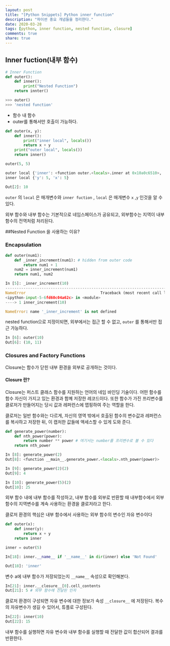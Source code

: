 ```yaml
---
layout: post
title: "[Python Snippets] Python inner function"
description: "파이썬 중요 개념들을 정리한다."
date: 2020-03-28
tags: [python, inner function, nested function, closure]
comments: true
share: true
---
```


## Inner fuction(내부 함수)

```python
# Inner Function
def outer():
    def inner():
        print("Nested Function")
    return innter()

>>> outer()
>>> 'nested function'
```

* 함수 내 함수
* outer를 통해서만 호출이 가능하다.



```python
def outer(x, y):
    def inner():
        print("inner local", locals())
    	return x + y
  	print("outer local", locals())
    return inner()
```

```python
outer(5, 5)

outer local {'inner': <function outer.<locals>.inner at 0x10a0c6510>, 'y': 5, 'x': 5}
inner local {'y': 5, 'x': 5}

Out[2]: 10
```

`outer` 의 `local` 은 매개변수와 `inner fuction` , `local` 은 매개변수 `x` ,`y` 인것을 알 수 있다.

외부 함수와 내부 함수는 기본적으로 네임스페이스가 공유되고, 외부함수는 지역이 내부 함수의 전역처럼 처리된다.

##Nested Function 을 사용하는 이유?

### Encapsulation

```python
def outer(num1):
    def _inner_increment(num1): # hidden from outer code
        return num1 + 1
    num2 = inner_increment(num1)
    return num1, num2
```

```python
In [5]: _inner_increment(10)
---------------------------------------------------------------------------
NameError                                 Traceback (most recent call last)
<ipython-input-5-6fd60c04a62c> in <module>
----> 1 inner_increment(10)

NameError: name '_inner_increment' is not defined
```

 nested function으로 지정이되면, 외부에서는 접근 할 수 없고, `outer` 를 통해서만 접근 가능하다.

```python
In [6]: outer(10)
Out[6]: (10, 11)
```





### Closures and Factory Functions

Closure는 함수가 닫힌 내부 환경을 외부로 공개하는 것이다.



#### Closure 란?

 Closure는 퍼스트 클래스 함수를 지원하는 언어의 네임 바인딩 기술이다. 어떤 함수를 함수 자신이 가지고 있는 환경과 함꼐 저장한 레코드이다. 또한 함수가 가진 프리변수를 클로저가 만들어지는 당시 값과 레퍼런스에 맵핑하여 주는 역할을 한다.

 클로저는 일반 함수와는 다르게, 자신의 영역 밖에서 호출된 함수의 변수값과 레퍼런스를 복사하고 저장한 뒤, 이 캡처한 값들에 액세스할 수 있게 도와 준다.

```python
def generate_power(number):
    def nth_power(power):
        return number ** power # 여기서는 number를 프리변수로 볼 수 있다
    return nth_power
```

```python
In [8]: generate_power(2)
Out[8]: <function __main__.generate_power.<locals>.nth_power(power)>

In [9]: generate_power(2)(2)
Out[9]: 4

In [10]: generate_power(5)(2)
Out[10]: 25
```

 외부 함수 내에 내부 함수를 작성하고, 내부 함수를 외부로 반환할 때 내부함수에서 외부함수의 지역변수를 계속 사용하는 환경을 클로저라고 한다.

클로저 환경의 핵심은 내부 함수에서 사용하는 외부 함수의 변수인 자유 변수이다

```python
def outer(x):
    def inner(y):
        return x + y
    return inner
```

```python
inner = outer(5)
```



```python
In[18]: inner.__name__ if '__name__' in dir(inner) else 'Not Found'

Out[18]: 'inner'
```

 변수 a에 내부 함수가 저장되었는지 `__name__` 속성으로 확인해본다.



```python
In[21]: inner.__closure__[0].cell_contents
Out[21]: 5 # 외부 함수에 전달된 인자
```

 클로저 환경이 구성되면 자유 변수에 대한 정보가 속성 `__closure__` 에 저장된다. 복수의 자유변수가 생길 수 있어서, 튜플로 구성된다.



```python
In[22]: inner(10) 
Out[22]: 15
```

 내부 함수를 실행하면 자유 변수와 내부 함수를 실행할 때 전달한 값이 합산되어 결과를 반환한다.